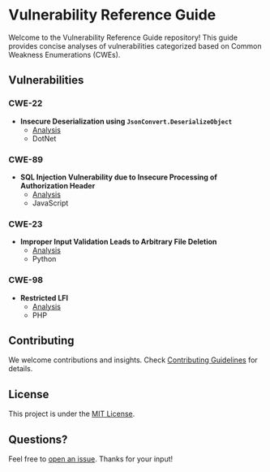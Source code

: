 # Vulnerability Reference Guide

Welcome to the Vulnerability Reference Guide repository! This guide provides concise analyses of vulnerabilities categorized based on Common Weakness Enumerations (CWEs).

## Vulnerabilities

### CWE-22

- **Insecure Deserialization using `JsonConvert.DeserializeObject`**
  - [Analysis](docs/CWE-22/dotnet/JsonConvert-Deserialisation.md)
  - DotNet

### CWE-89

- **SQL Injection Vulnerability due to Insecure Processing of Authorization Header**
  - [Analysis](docs/CWE-89/javascript/anything-llm-sql-injection-vulnerabilities.md)
  - JavaScript

### CWE-23

- **Improper Input Validation Leads to Arbitrary File Deletion**
  - [Analysis](docs/CWE-23/python/anything-llm-arbitrary-file-deletion.md)
  - Python

### CWE-98

- **Restricted LFI**
  - [Analysis](docs/CWE-98/php/suite-crm-unsanitized-inclusion.md)
  - PHP

## Contributing

We welcome contributions and insights. Check [Contributing Guidelines](contributing.md) for details.

## License

This project is under the [MIT License](LICENSE).

## Questions?

Feel free to [open an issue](https://github.com/your-username/VulnInsights/issues). Thanks for your input!
